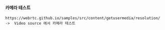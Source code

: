 #### 카메라 테스트
```less
https://webrtc.github.io/samples/src/content/getusermedia/resolution/  ->  Video source 에서 카메라 테스트
```



